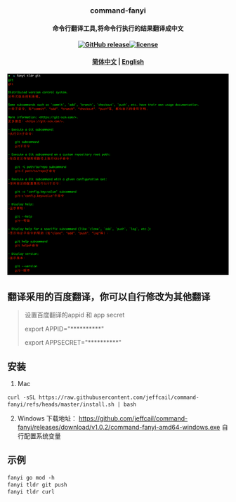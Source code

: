 ### <p align="center">command-fanyi</p>
#### <p align="center">命令行翻译工具,将命令行执行的结果翻译成中文</p>
#### <p align="center"><a href="https://github.com/jeffcail/command-fanyi/releases"><img src="https://img.shields.io/github/release/command-fanyi/releases.svg" alt="GitHub release"></a><a href="https://github.com/jeffcail/command-fanyi/blob/master/LICENSE"><img src="https://img.shields.io/github/license/mashape/apistatus.svg" alt="license"></a><p>
#### <p align="center"><a href="./README.md" target="_blank">简体中文</a> | <a href="./README_en.md" target="_blank">English</a> </p>

<img src="./images/img.png">

## 翻译采用的百度翻译，你可以自行修改为其他翻译
> 设置百度翻译的appid 和 app secret
> 
> export APPID="**********"
> 
> export APPSECRET="**********"

## 安装 
1. Mac
```shell
curl -sSL https://raw.githubusercontent.com/jeffcail/command-fanyi/refs/heads/master/install.sh | bash
```
2. Windows
下载地址： https://github.com/jeffcail/command-fanyi/releases/download/v1.0.2/command-fanyi-amd64-windows.exe
自行配置系统变量

## 示例
```shell
fanyi go mod -h 
fanyi tldr git push
fanyi tldr curl
```

